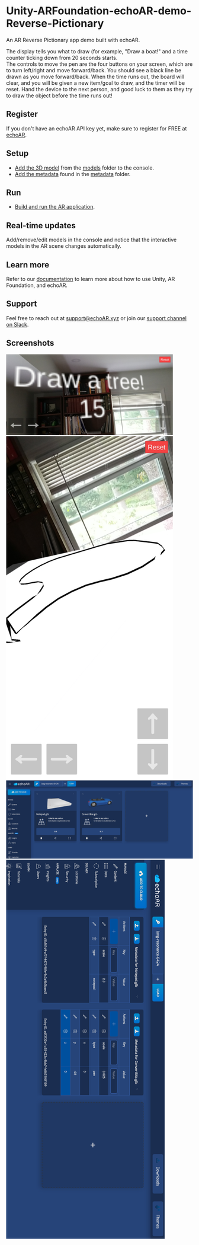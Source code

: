 # Unity-ARFoundation-echoAR-demo-Reverse-Pictionary
An AR Reverse Pictionary app demo built with echoAR.

The display tells you what to draw (for example, "Draw a boat!" and a time counter ticking down from 20 seconds starts.  
The controls to move the pen are the four buttons on your screen, which are to turn left/right and move forward/back. You should see a black line be drawn as you move forward/back. 
When the time runs out, the board will clear, and you will be given a new item/goal to draw, and the timer will be reset. Hand the device to the next person, and good luck to them as they try to draw the object before the time runs out!

## Register
If you don't have an echoAR API key yet, make sure to register for FREE at [echoAR](https://console.echoar.xyz/#/auth/register).

## Setup
* [Add the 3D model](https://docs.echoar.xyz/quickstart/add-a-3d-model) from the [models](https://github.com/echoARxyz/Car-Racing-Demo-echoAR/tree/master/Models) folder to the console.
* [Add the metadata](https://docs.echoar.xyz/web-console/manage-pages/data-page/how-to-add-data#adding-metadata) found in the [metadata](https://github.com/echoARxyz/Car-Racing-Demo-echoAR/tree/master/metadata) folder.

## Run
* [Build and run the AR application](https://docs.echoar.xyz/unity/adding-ar-capabilities#4-build-and-run-the-ar-application).

## Real-time updates
Add/remove/edit models in the console and notice that the interactive models in the AR scene changes automatically.

## Learn more
Refer to our [documentation](https://docs.echoar.xyz/unity/) to learn more about how to use Unity, AR Foundation, and echoAR.

## Support
Feel free to reach out at [support@echoAR.xyz](mailto:support@echoAR.xyz) or join our [support channel on Slack](https://join.slack.com/t/echoar/shared_invite/enQtNTg4NjI5NjM3OTc1LWU1M2M2MTNlNTM3NGY1YTUxYmY3ZDNjNTc3YjA5M2QyNGZiOTgzMjVmZWZmZmFjNGJjYTcxZjhhNzk3YjNhNjE). 

## Screenshots
<img src="/Screenshots/Screenshot-one.jpg" width="450">
<img src="/Screenshots/Screenshot-two.jpg" width="450">
<img src="/Screenshots/console.png">
<img src="/Screenshots/metadata.png">
